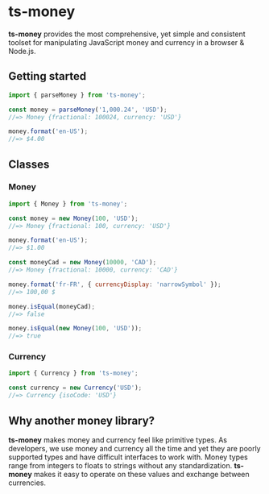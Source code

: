# ts-money

**ts-money** provides the most comprehensive, yet simple and consistent toolset for manipulating JavaScript money and currency in a browser & Node.js.

## Getting started

```js
import { parseMoney } from 'ts-money';

const money = parseMoney('1,000.24', 'USD');
//=> Money {fractional: 100024, currency: 'USD'}

money.format('en-US');
//=> $4.00
```

## Classes

### Money

```js
import { Money } from 'ts-money';

const money = new Money(100, 'USD');
//=> Money {fractional: 100, currency: 'USD'}

money.format('en-US');
//=> $1.00

const moneyCad = new Money(10000, 'CAD');
//=> Money {fractional: 10000, currency: 'CAD'}

money.format('fr-FR', { currencyDisplay: 'narrowSymbol' });
//=> 100,00 $

money.isEqual(moneyCad);
//=> false

money.isEqual(new Money(100, 'USD'));
//=> true
```

### Currency

```js
import { Currency } from 'ts-money';

const currency = new Currency('USD');
//=> Currency {isoCode: 'USD'}
```

## Why another money library?

**ts-money** makes money and currency feel like primitive types. As developers, we use money and currency all the time and yet they are poorly supported types and have difficult interfaces to work with. Money types range from integers to floats to strings without any standardization. **ts-money** makes it easy to operate on these values and exchange between currencies.
